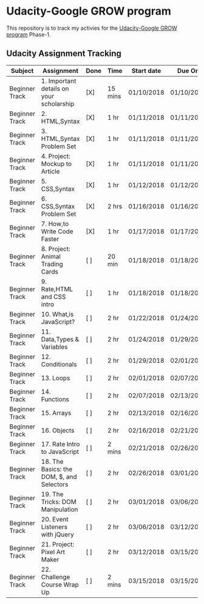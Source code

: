 # Udacity-Google GROW program

This repository is to track my activies for the [Udacity-Google GROW program](https://www.udacity.com/grow-with-google) Phase-1. 

## Udacity Assignment Tracking

| Subject        | Assignment                                | Done   | Time    | Start date  | Due On     |
|----------------|-------------------------------------------|--------|---------|-------------|------------|
| Beginner Track |  1. Important details on your scholarship |  [X]   | 15 mins | 01/10/2018  | 01/10/2018 |
| Beginner Track |  2. HTML,Syntax                           |  [X]   | 1 hr    | 01/11/2018  | 01/11/2018 |
| Beginner Track |  3. HTML,Syntax Problem Set               |  [X]   | 1 hr    | 01/11/2018  | 01/11/2018 |
| Beginner Track |  4. Project: Mockup to Article            |  [X]   | 1 hr    | 01/11/2018  | 01/11/2018 |
| Beginner Track |  5. CSS,Syntax                            |  [X]   | 1 hr    | 01/12/2018  | 01/12/2018 |
| Beginner Track |  6. CSS,Syntax Problem Set                |  [X]   | 2 hrs   | 01/16/2018  | 01/16/2018 |
| Beginner Track |  7. How,to Write Code Faster              |  [X]   | 1 hr    | 01/17/2018  | 01/17/2018 |
| Beginner Track |  8. Project: Animal Trading Cards         |  [ ]   | 20 min  | 01/18/2018  | 01/18/2018 |
| Beginner Track |  9. Rate,HTML and CSS intro               |  [ ]   | 1 hr    | 01/18/2018  | 01/18/2018 |
| Beginner Track | 10. What,is JavaScript?                   |  [ ]   | 2 hr    | 01/22/2018  | 01/24/2018 |
| Beginner Track | 11. Data,Types & Variables                |  [ ]   | 2 hr    | 01/24/2018  | 01/29/2018 |
| Beginner Track | 12. Conditionals                          |  [ ]   | 2 hr    | 01/29/2018  | 02/01/2018 |
| Beginner Track | 13. Loops                                 |  [ ]   | 2 hr    | 02/01/2018  | 02/07/2018 |
| Beginner Track | 14. Functions                             |  [ ]   | 2 hr    | 02/07/2018  | 02/13/2018 |
| Beginner Track | 15. Arrays                                |  [ ]   | 2 hr    | 02/13/2018  | 02/16/2018 |
| Beginner Track | 16. Objects                               |  [ ]   | 2 hr    | 02/16/2018  | 02/21/2018 |
| Beginner Track | 17. Rate Intro to JavaScript              |  [ ]   | 2 mins  | 02/21/2018  | 02/26/2018 |
| Beginner Track | 18. The Basics: the DOM, $, and Selectors |  [ ]   | 2 hr    | 02/26/2018  | 03/01/2018 |
| Beginner Track | 19. The Tricks: DOM Manipulation          |  [ ]   | 2 hr    | 03/01/2018  | 03/06/2018 |
| Beginner Track | 20. Event Listeners with jQuery           |  [ ]   | 2 hr    | 03/06/2018  | 03/12/2018 |
| Beginner Track | 21. Project: Pixel Art Maker              |  [ ]   | 2 hr    | 03/12/2018  | 03/15/2018 |
| Beginner Track | 22. Challenge Course Wrap Up              |  [ ]   | 2 mins  | 03/15/2018  | 03/15/2018 |